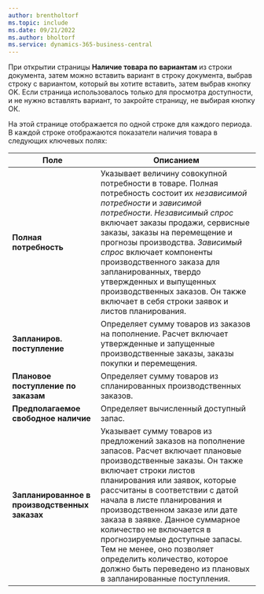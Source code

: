 ```yaml
---
author: brentholtorf
ms.topic: include
ms.date: 09/21/2022
ms.author: bholtorf
ms.service: dynamics-365-business-central
---
```

При открытии страницы **Наличие товара по вариантам** из строки документа, затем можно вставить вариант в строку документа, выбрав строку с вариантом, который вы хотите вставить, затем выбрав кнопку OK. Если страница использовалось только для просмотра доступности, и не нужно вставлять вариант, то закройте страницу, не выбирая кнопку ОК.

На этой странице отображается по одной строке для каждого периода. В каждой строке отображаются показатели наличия товара в следующих ключевых полях:

| Поле | Описанием |
|--|--|
| **Полная потребность**| Указывает величину совокупной потребности в товаре. Полная потребность состоит их *независимой потребности* и *зависимой потребности*. *Независимый спрос* включает заказы продажи, сервисные заказы, заказы на перемещение и прогнозы производства. *Зависимый спрос* включает компоненты производственного заказа для запланированных, твердо утвержденных и выпущенных производственных заказов. Он также включает в себя строки заявок и листов планирования.|
| **Запланиров. поступление** | Определяет сумму товаров из заказов на пополнение. Расчет включает утвержденные и запущенные производственные заказы, заказы покупки и перемещения. |
| **Плановое поступление по заказам** | Определяет сумму товаров из спланированных производственных заказов. |
| **Предполагаемое свободное наличие** | Определяет вычисленный доступный запас. |
| **Запланированное в производственных заказах** | Указывает сумму товаров из предложений заказов на пополнение запасов. Расчет включает плановые производственные заказы. Он также включает строки листов планирования или заявок, которые рассчитаны в соответствии с датой начала в листе планирования и производственном заказе или дате заказа в заявке. Данное суммарное количество не включается в прогнозируемые доступные запасы. Тем не менее, оно позволяет определить количество, которое должно быть переведено из плановых в запланированные поступления. |
